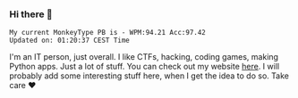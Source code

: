 ### Hi there 👋
<!-- PB START -->
```
My current MonkeyType PB is - WPM:94.21 Acc:97.42
Updated on: 01:20:37 CEST Time
```
<!-- PB END -->
I'm an IT person, just overall. I like CTFs, hacking, coding games, making Python apps. Just a lot of stuff.
You can check out my website [here](https://skill3472.github.io/).
I will probably add some interesting stuff here, when I get the idea to do so. Take care ❤️
